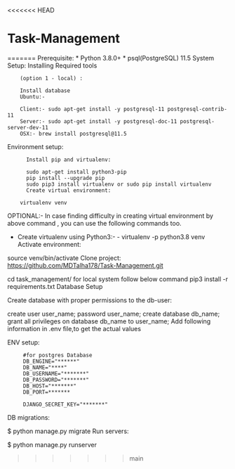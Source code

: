 <<<<<<< HEAD
# Task-Management
=======
Prerequisite:
        * Python 3.8.0+
        * psql(PostgreSQL) 11.5
System Setup:
        Installing Required tools
        
        (option 1 - local) :
        
        Install database
        Ubuntu:-
        
        Client:- sudo apt-get install -y postgresql-11 postgresql-contrib-11
        Server:- sudo apt-get install -y postgresql-doc-11 postgresql-server-dev-11
        OSX:- brew install postgresql@11.5

Environment setup:

          Install pip and virtualenv:
          
          sudo apt-get install python3-pip
          pip install --upgrade pip
          sudo pip3 install virtualenv or sudo pip install virtualenv
          Create virtual environment:

        virtualenv venv
OPTIONAL:- In case finding difficulty in creating virtual environment by above command , you can use the following commands too.

  *   Create virtualenv using Python3:-
          - virtualenv -p python3.8 venv
Activate environment:

source venv/bin/activate
Clone project: https://github.com/MDTalha178/Task-Management.git

cd task_management/
for local system follow below command
  pip3 install -r requirements.txt
Database Setup

Create database with proper permissions to the db-user:

create user user_name;
password user_name;
create database db_name;
grant all privileges on database db_name to user_name;
Add following information in .env file,to get the actual values

ENV setup:

         #for postgres Database
         DB_ENGINE="******"
         DB_NAME="****"
         DB_USERNAME="*******"
         DB_PASSWORD="*******"
         DB_HOST="*******"
         DB_PORT=*******
         
         DJANGO_SECRET_KEY="*******"


DB migrations:

$ python manage.py migrate
Run servers:

 $ python manage.py runserver
 
>>>>>>> main
